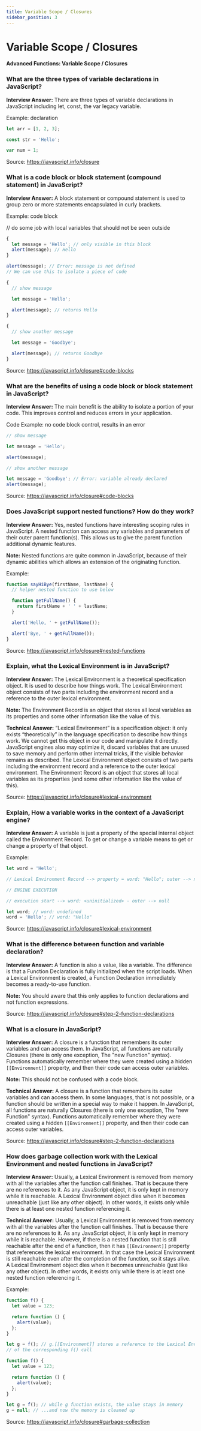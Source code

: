 ```yaml
---
title: Variable Scope / Closures
sidebar_position: 3
---
```


# Variable Scope / Closures

**Advanced Functions: Variable Scope / Closures**

<head>
  <title>Variable Scope / Closures - JavaScript Interview Questions & Answers</title>
  <meta charSet="utf-8" />
</head>

### What are the three types of variable declarations in JavaScript?

**Interview Answer:** There are three types of variable declarations in JavaScript including let, const, the var legacy variable.

Example: declaration

```js
let arr = [1, 2, 3];

const str = 'Hello';

var num = 1;
```

Source: <https://javascript.info/closure>

### What is a code block or block statement (compound statement) in JavaScript?

**Interview Answer:** A block statement or compound statement is used to group zero or more statements encapsulated in curly brackets.

Example: code block

// do some job with local variables that should not be seen outside

```js
{
  let message = 'Hello'; // only visible in this block
  alert(message); // Hello
}

alert(message); // Error: message is not defined
// We can use this to isolate a piece of code

{
  // show message

  let message = 'Hello';

  alert(message); // returns Hello
}

{
  // show another message

  let message = 'Goodbye';

  alert(message); // returns Goodbye
}
```

Source: <https://javascript.info/closure#code-blocks>

### What are the benefits of using a code block or block statement in JavaScript?

**Interview Answer:** The main benefit is the ability to isolate a portion of your code. This improves control and reduces errors in your application.

Code Example: no code block control, results in an error

```js
// show message

let message = 'Hello';

alert(message);

// show another message

let message = 'Goodbye'; // Error: variable already declared
alert(message);
```

Source: <https://javascript.info/closure#code-blocks>

### Does JavaScript support nested functions? How do they work?

**Interview Answer:** Yes, nested functions have interesting scoping rules in JavaScript. A nested function can access any variables and parameters of their outer parent function(s). This allows us to give the parent function additional dynamic features.

**Note:** Nested functions are quite common in JavaScript, because of their dynamic abilities which allows an extension of the originating function.

Example:

```js
function sayHiBye(firstName, lastName) {
  // helper nested function to use below

  function getFullName() {
    return firstName + ' ' + lastName;
  }

  alert('Hello, ' + getFullName());

  alert('Bye, ' + getFullName());
}
```

Source: <https://javascript.info/closure#nested-functions>

### Explain, what the Lexical Environment is in JavaScript?

**Interview Answer:** The Lexical Environment is a theoretical specification object. It is used to describe how things work. The Lexical Environment object consists of two parts including the environment record and a reference to the outer lexical environment.

**Note:** The Environment Record is an object that stores all local variables as its properties and some other information like the value of this.

**Technical Answer:** “Lexical Environment” is a specification object: it only exists “theoretically” in the language specification to describe how things work. We cannot get this object in our code and manipulate it directly. JavaScript engines also may optimize it, discard variables that are unused to save memory and perform other internal tricks, if the visible behavior remains as described. The Lexical Environment object consists of two parts including the environment record and a reference to the outer lexical environment. The Environment Record is an object that stores all local variables as its properties (and some other information like the value of this).

Source: <https://javascript.info/closure#lexical-environment>

### Explain, How a variable works in the context of a JavaScript engine?

**Interview Answer:** A variable is just a property of the special internal object called the Environment Record. To get or change a variable means to get or change a property of that object.

Example:

```js
let word = 'Hello';

// Lexical Environment Record --> property = word: "Hello"; outer --> null

// ENGINE EXECUTION

// execution start --> word: <uninitialized> - outer --> null

let word; // word: undefined
word = 'Hello'; // word: "Hello"
```

Source: <https://javascript.info/closure#lexical-environment>

### What is the difference between function and variable declaration?

**Interview Answer:** A function is also a value, like a variable. The difference is that a Function Declaration is fully initialized when the script loads. When a Lexical Environment is created, a Function Declaration immediately becomes a ready-to-use function.

**Note:** You should aware that this only applies to function declarations and not function expressions.

Source: <https://javascript.info/closure#step-2-function-declarations>

### What is a closure in JavaScript?

**Interview Answer:** A closure is a function that remembers its outer variables and can access them. In JavaScript, all functions are naturally Closures (there is only one exception, The "new Function" syntax). Functions automatically remember where they were created using a hidden `[[Environment]]` property, and then their code can access outer variables.

**Note:** This should not be confused with a code block.

**Technical Answer:** A closure is a function that remembers its outer variables and can access them. In some languages, that is not possible, or a function should be written in a special way to make it happen. In JavaScript, all functions are naturally Closures (there is only one exception, The "new Function" syntax). Functions automatically remember where they were created using a hidden `[[Environment]]` property, and then their code can access outer variables.

Source: <https://javascript.info/closure#step-2-function-declarations>

### How does garbage collection work with the Lexical Environment and nested functions in JavaScript?

**Interview Answer:** Usually, a Lexical Environment is removed from memory with all the variables after the function call finishes. That is because there are no references to it. As any JavaScript object, it is only kept in memory while it is reachable. A Lexical Environment object dies when it becomes unreachable (just like any other object). In other words, it exists only while there is at least one nested function referencing it.

**Technical Answer:** Usually, a Lexical Environment is removed from memory with all the variables after the function call finishes. That is because there are no references to it. As any JavaScript object, it is only kept in memory while it is reachable. However, if there is a nested function that is still reachable after the end of a function, then it has `[[Environment]]` property that references the lexical environment. In that case the Lexical Environment is still reachable even after the completion of the function, so it stays alive. A Lexical Environment object dies when it becomes unreachable (just like any other object). In other words, it exists only while there is at least one nested function referencing it.

Example:

```js
function f() {
  let value = 123;

  return function () {
    alert(value);
  };
}

let g = f(); // g.[[Environment]] stores a reference to the Lexical Environment
// of the corresponding f() call

function f() {
  let value = 123;

  return function () {
    alert(value);
  };
}

let g = f(); // while g function exists, the value stays in memory
g = null; // ...and now the memory is cleaned up
```

Source: <https://javascript.info/closure#garbage-collection>
